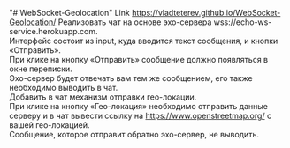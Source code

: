 "# WebSocket-Geolocation" Link https://vladteterev.github.io/WebSocket-Geolocation/
Реализовать чат на основе эхо-сервера wss://echo-ws-service.herokuapp.com.<br>
Интерфейс состоит из input, куда вводится текст сообщения, и кнопки «Отправить».<br>
При клике на кнопку «Отправить» сообщение должно появляться в окне переписки.<br>
Эхо-сервер будет отвечать вам тем же сообщением, его также необходимо выводить в чат.<br>
Добавить в чат механизм отправки гео-локации.<br>
При клике на кнопку «Гео-локация» необходимо отправить данные серверу и в чат вывести ссылку на https://www.openstreetmap.org/ с вашей гео-локацией.<br>
Сообщение, которое отправит обратно эхо-сервер, не выводить.<br>
